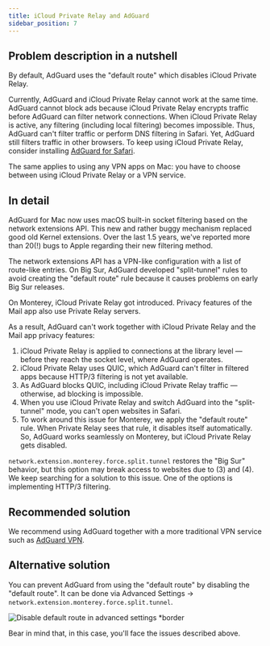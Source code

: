 ```yaml
---
title: iCloud Private Relay and AdGuard
sidebar_position: 7
---
```


## Problem description in a nutshell

By default, AdGuard uses the "default route" which disables iCloud Private Relay.

Currently, AdGuard and iCloud Private Relay cannot work at the same time. AdGuard cannot block ads because iCloud Private Relay encrypts traffic before AdGuard can filter network connections.  When iCloud Private Relay is active, any filtering (including local filtering) becomes impossible. Thus, AdGuard can't filter traffic or perform DNS filtering in Safari. Yet, AdGuard still filters traffic in other browsers. To keep using iCloud Private Relay, consider installing [AdGuard for Safari](https://adguard.com/adguard-safari/overview.html).

The same applies to using any VPN apps on Mac: you have to choose between using iCloud Private Relay or a VPN service.

## In detail

AdGuard for Mac now uses macOS built-in socket filtering based on the network extensions API. This new and rather buggy mechanism replaced good old Kernel extensions. Over the last 1.5 years, we've reported more than 20(!) bugs to Apple regarding their new filtering method.

The network extensions API has a VPN-like configuration with a list of route-like entries. On Big Sur, AdGuard developed "split-tunnel" rules to avoid creating the "default route" rule because it causes problems on early Big Sur releases.

On Monterey, iCloud Private Relay got introduced. Privacy features of the Mail app also use Private Relay servers.

As a result, AdGuard can't work together with iCloud Private Relay and the Mail app privacy features:
1. iCloud Private Relay is applied to connections at the library level — before they reach the socket level, where AdGuard operates.
2. iCloud Private Relay uses QUIC, which AdGuard can't filter in filtered apps because HTTP/3 filtering is not yet available.
3. As AdGuard blocks QUIC, including iCloud Private Relay traffic — otherwise, ad blocking is impossible.
4. When you use iCloud Private Relay and switch AdGuard into the "split-tunnel" mode, you can't open websites in Safari.
5. To work around this issue for Monterey, we apply the "default route" rule. When Private Relay sees that rule, it disables itself automatically. So, AdGuard works seamlessly on Monterey, but iCloud Private Relay gets disabled.

`network.extension.monterey.force.split.tunnel` restores the "Big Sur" behavior, but this option may break access to websites due to (3) and (4). We keep searching for a solution to this issue. One of the options is implementing HTTP/3 filtering.

## Recommended solution

We recommend using AdGuard together with a more traditional VPN service such as [AdGuard VPN](https://adguard-vpn.com/).

## Alternative solution

You can prevent AdGuard from using the "default route" by disabling the "default route".  It can be done via Advanced Settings -> `network.extension.monterey.force.split.tunnel`.

![Disable default route in advanced settings *border](https://cdn.adtidy.org/content/kb/ad_blocker/mac/mac_adguard_advanced_settings.jpg)

Bear in mind that, in this case, you'll face the issues described above.
